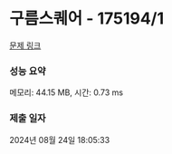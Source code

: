 # 구름스퀘어 - 175194/1 

[문제 링크](https://level.goorm.io/exam/175194/%EA%B5%AC%EB%A6%84-%EC%8A%A4%ED%80%98%EC%96%B4/quiz/1) 

### 성능 요약

메모리: 44.15 MB, 시간: 0.73 ms

### 제출 일자

2024년 08월 24일 18:05:33

